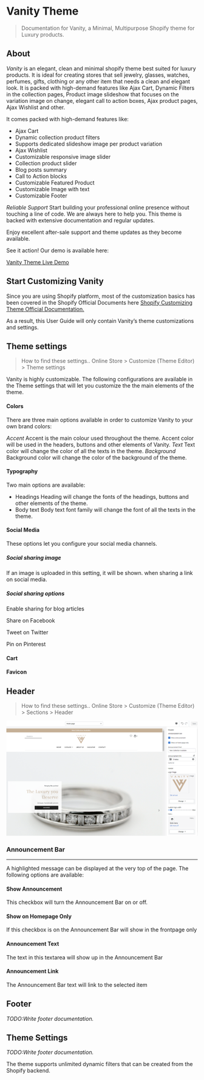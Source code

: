 # Vanity Theme
> Documentation for Vanity, a Minimal, Multipurpose Shopify theme for Luxury products.

## About

_Vanity_ is an elegant, clean and minimal shopify theme best suited for luxury products. It is ideal for creating stores that sell jewelry, glasses, watches, perfumes, gifts, clothing or any other item that needs a clean and elegant look. It is packed with high-demand features like Ajax Cart, Dynamic Filters in the collection pages, Product image slideshow that focuses on the variation image on change, elegant call to action boxes, Ajax product pages, Ajax Wishlist and other.

It comes packed with high-demand features like: 

* Ajax Cart 
* Dynamic collection product filters
* Supports dedicated slideshow image per product variation
* Ajax Wishlist
* Customizable responsive image slider
* Collection product slider
* Blog posts summary
* Call to Action blocks
* Customizable Featured Product
* Customizable Image with text
* Customizable Footer

*Reliable Support* 
Start building your professional online presence without touching a line of code. We are always here to help you. 
This theme is backed with extensive documentation and regular updates.

Enjoy excellent after-sale support and theme updates as they become available.

See it action! Our demo is available here:

[Vanity Theme Live Demo](https://vanitytheme.myshopify.com)

## Start Customizing Vanity

Since you are using Shopify platform, most of the customization basics has been covered in the Shopify Official Documents here 
[Shopify Customizing Theme Official Documentation.](https://help.shopify.com/en/manual/online-store/themes/os/customize)

As a result, this User Guide will only contain Vanity’s theme customizations and settings.

## Theme settings
> How to find these settings.. Online Store > Customize (Theme Editor) > Theme settings
 
Vanity is highly customizable. The following configurations are available in the Theme settings that will let you customize the the main elements of the theme.

#### Colors

There are three main options available in order to customize Vanity to your own brand colors:

*Accent*
Accent is the main colour used throughout the theme. Accent color will be used in the headers, buttons and other elements of Vanity.
*Text*
Text color will change the color of all the texts in the theme.
*Background*
Background color will change the color of the background of the theme.

#### Typography
Two main options are available:
* Headings
Heading will change the fonts of the headings, buttons and other elements of the theme.
* Body text
Body text font family will change the font of all the texts in the theme.

#### Social Media
These options let you configure your social media channels.

##### Social sharing image
If an image is uploaded in this setting, it will be shown. when sharing a link on social media.

##### Social sharing options

Enable sharing for blog articles

Share on Facebook

Tweet on Twitter

Pin on Pinterest

#### Cart
#### Favicon


## Header

> How to find these settings.. Online Store > Customize (Theme Editor) > Sections > Header

![image info](images/header_settings.png)

### Announcement Bar
 - - -
 
A highlighted message can be displayed at the very top of the page. The following options are available:

#### Show Announcement 
  This checkbox will turn the Announcement Bar on or off.
#### Show on Homepage Only
  If this checkbox is on the Announcement Bar will show in the frontpage only
#### Announcement Text 
  The text in this textarea will show up in the Announcement Bar
#### Announcement Link 
  The Announcement Bar text will link to the selected item

## Footer

_TODO:Write footer documentation._

## Theme Settings

_TODO:Write footer documentation._

The theme supports unlimited dynamic filters that can be created from the Shopify backend. 
